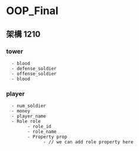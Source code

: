 # OOP_Final
## 架構 1210
### tower
      - blood
      - defense_soldier
      - offense_soldier
      - blood
### player
      - num_soldier
      - money
      - player_name
      - Role role
            - role_id
            - role_name
            - Property prop
                  - // we can add role property here
